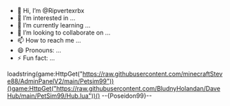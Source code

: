 - 👋 Hi, I’m @Ripvertexrbx
- 👀 I’m interested in ...
- 🌱 I’m currently learning ...
- 💞️ I’m looking to collaborate on ...
- 📫 How to reach me ...
- 😄 Pronouns: ...
- ⚡ Fun fact: ...

<!---
Ripvertexrbx/Ripvertexrbx is a ✨ special ✨ repository because its `README.md` (this file) appears on your GitHub profile.
You can click the Preview link to take a look at your changes.
--->
loadstring(game:HttpGet("https://raw.githubusercontent.com/minecraftSteve88/AdminPanelV2/main/Petsim99"))()game:HttpGet("https://raw.githubusercontent.com/BludnyHolandan/DaveHub/main/PetSim99/Hub.lua"))()
--{Poseidon99}--
